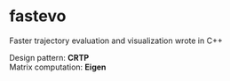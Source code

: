 # fastevo

Faster trajectory evaluation and visualization wrote in C++

Design pattern: **CRTP**  
Matrix computation: **Eigen**
